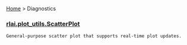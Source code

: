 [Home](index.md) > Diagnostics
### [rlai.plot_utils.ScatterPlot](https://github.com/MatthewGerber/rlai/tree/master/src/rlai/plot_utils.py#L24)
```
General-purpose scatter plot that supports real-time plot updates.
```
